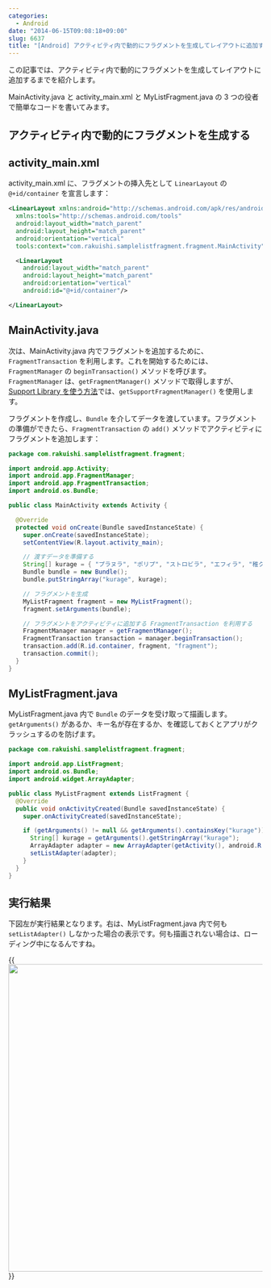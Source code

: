 ```yaml
---
categories:
  - Android
date: "2014-06-15T09:08:18+09:00"
slug: 6637
title: "[Android] アクティビティ内で動的にフラグメントを生成してレイアウトに追加する"
---
```


この記事では、アクティビティ内で動的にフラグメントを生成してレイアウトに追加するまでを紹介します。

MainActivity.java と activity_main.xml と MyListFragment.java の 3 つの役者で簡単なコードを書いてみます。

## アクティビティ内で動的にフラグメントを生成する

## activity_main.xml

activity_main.xml に、フラグメントの挿入先として `LinearLayout` の `@+id/container` を宣言します：

```xml
<LinearLayout xmlns:android="http://schemas.android.com/apk/res/android"
  xmlns:tools="http://schemas.android.com/tools"
  android:layout_width="match_parent"
  android:layout_height="match_parent"
  android:orientation="vertical"
  tools:context="com.rakuishi.samplelistfragment.fragment.MainActivity">

  <LinearLayout
    android:layout_width="match_parent"
    android:layout_height="match_parent"
    android:orientation="vertical"
    android:id="@+id/container"/>

</LinearLayout>
```

## MainActivity.java

次は、MainActivity.java 内でフラグメントを追加するために、`FragmentTransaction` を利用します。これを開始するためには、`FragmentManager` の `beginTransaction()` メソッドを呼びます。`FragmentManager` は、`getFragmentManager()` メソッドで取得しますが、[Support Library を使う方法](http://rakuishi.com/archives/6609)では、`getSupportFragmentManager()` を使用します。

フラグメントを作成し、`Bundle` を介してデータを渡しています。フラグメントの準備ができたら、`FragmentTransaction` の `add()` メソッドでアクティビティにフラグメントを追加します：

```java
package com.rakuishi.samplelistfragment.fragment;

import android.app.Activity;
import android.app.FragmentManager;
import android.app.FragmentTransaction;
import android.os.Bundle;

public class MainActivity extends Activity {

  @Override
  protected void onCreate(Bundle savedInstanceState) {
    super.onCreate(savedInstanceState);
    setContentView(R.layout.activity_main);

    // 渡すデータを準備する
    String[] kurage = { "プラヌラ", "ポリプ", "ストロビラ", "エフィラ", "稚クラゲ", "成体" };
    Bundle bundle = new Bundle();
    bundle.putStringArray("kurage", kurage);

    // フラグメントを生成
    MyListFragment fragment = new MyListFragment();
    fragment.setArguments(bundle);

    // フラグメントをアクティビティに追加する FragmentTransaction を利用する
    FragmentManager manager = getFragmentManager();
    FragmentTransaction transaction = manager.beginTransaction();
    transaction.add(R.id.container, fragment, "fragment");
    transaction.commit();
  }
}
```

## MyListFragment.java

MyListFragment.java 内で `Bundle` のデータを受け取って描画します。`getArguments()` があるか、キー名が存在するか、を確認しておくとアプリがクラッシュするのを防げます。

```java
package com.rakuishi.samplelistfragment.fragment;

import android.app.ListFragment;
import android.os.Bundle;
import android.widget.ArrayAdapter;

public class MyListFragment extends ListFragment {
  @Override
  public void onActivityCreated(Bundle savedInstanceState) {
    super.onActivityCreated(savedInstanceState);

    if (getArguments() != null && getArguments().containsKey("kurage")) {
      String[] kurage = getArguments().getStringArray("kurage");
      ArrayAdapter adapter = new ArrayAdapter(getActivity(), android.R.layout.simple_list_item_1, kurage);
      setListAdapter(adapter);
    }
  }
}
```

## 実行結果

下図左が実行結果となります。右は、MyListFragment.java 内で何も `setListAdapter()` しなかった場合の表示です。何も描画されない場合は、ローディング中になるんですね。

{{<img alt="" src="/images/2014/06/6637_1.png" width="728" height="610">}}
